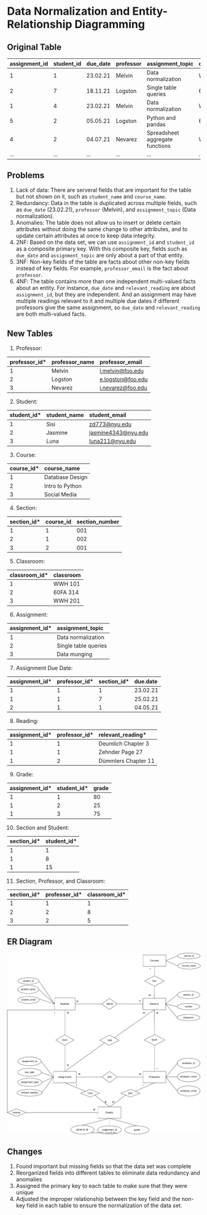 # Data Normalization and Entity-Relationship Diagramming

## Original Table

| assignment_id | student_id | due_date | professor | assignment_topic                | classroom | grade | relevant_reading    | professor_email   |
| :------------ | :--------- | :------- | :-------- | :------------------------------ | :-------- | :---- | :------------------ | :---------------- |
| 1             | 1          | 23.02.21 | Melvin    | Data normalization              | WWH 101   | 80    | Deumlich Chapter 3  | l.melvin@foo.edu  |
| 2             | 7          | 18.11.21 | Logston   | Single table queries            | 60FA 314  | 25    | Dümmlers Chapter 11 | e.logston@foo.edu |
| 1             | 4          | 23.02.21 | Melvin    | Data normalization              | WWH 101   | 75    | Deumlich Chapter 3  | l.melvin@foo.edu  |
| 5             | 2          | 05.05.21 | Logston   | Python and pandas               | 60FA 314  | 92    | Dümmlers Chapter 14 | e.logston@foo.edu |
| 4             | 2          | 04.07.21 | Nevarez   | Spreadsheet aggregate functions | WWH 201   | 65    | Zehnder Page 87     | i.nevarez@foo.edu |
| ...           | ...        | ...      | ...       | ...                             | ...       | ...   | ...                 | ...               |

## Problems

1. Lack of data: There are serveral fields that are important for the table but not shown on it, such as `student_name` and `course_name`.
2. Redundancy: Data in the table is duplicated across multiple fields, such as `due_date` (23.02.21), `professor` (Melvin), and `assignment_topic`  (Data normalization).
3. Anomalies: The table does not allow us to insert or delete certain attributes without doing the same change to other attributes, and to update certain attributes at once to keep data integrity.
4. 2NF: Based on the data set, we can use `assignment_id` and `student_id` as a composite primary key. With this composite key, fields such as `due_date` and `assignment_topic` are only about a part of that entity.
5. 3NF: Non-key fields of the table are facts about other non-key fields instead of key fields. For example, `professor_email` is the fact about `professor`.   
6. 4NF: The table contains more than one independent multi-valued facts about an entity. For instance, `due_date` and `relevant_reading` are about `assignment_id`, but they are independent. And an assignment may have multiple readings relevant to it and multiple due dates if different professors give the same assignment, so `due_date` and `relevant_reading` are both multi-valued facts.

## New Tables

1. Professor:

| professor_id* | professor_name | professor_email |
| :------------ | :--------- | :------- |
| 1             | Melvin          | l.melvin@foo.edu    |
| 2             | Logston         | e.logston@foo.edu    |
| 3             | Nevarez         | i.nevarez@foo.edu    |

2. Student:

| student_id* | student_name | student_email |
| :------------ | :--------- | :------- |
| 1             | Sisi          | zd773@nyu.edu    |
| 2             | Jasmine       | jasmine4343@nyu.edu    |
| 3             | Luna         | luna211@nyu.edu    |

3. Course:

| course_id* | course_name |
| :------------ | :---------------- |
| 1             | Database Design |
| 2             | Intro to Python |
| 3             | Social Media |

4. Section:

| section_id* | course_id | section_number |
| :------------ | :--------- | :------- |
| 1             | 1          | 001    |
| 2             | 1          | 002    |
| 3             | 2          | 001    |

5. Classroom:

| classroom_id* | classroom |
| :------------ | :-------- |
| 1              | WWH 101 |
| 2              | 60FA 314 |
| 3              | WWH 201 |

6. Assignment:

| assignment_id* | assignment_topic |
| :------------ | :---------------- |
| 1             | Data normalization |
| 2             | Single table queries |
| 3             | Data munging |

7. Assignment Due Date:

| assignment_id* | professor_id* | section_id* | due.date |
| :------------  | :-------  | :-------  | :-------  |
| 1             | 1    | 1 | 23.02.21 |
| 1             | 1    | 7 | 25.02.21 |
| 2             | 1    | 1 | 04.05.21 |

8. Reading:

| assignment_id* | professor_id* | relevant_reading* |
| :------------ | :------------ | :----------------- |
| 1             | 1 | Deumlich Chapter 3    |
| 1             | 1 | Zehnder Page 27    |
| 1             | 2 | Dümmlers Chapter 11    |

9. Grade:

| assignment_id* | student_id* | grade |
| :------------ | :--------- | :------- |
| 1             | 1          | 80    |
| 1             | 2          | 25    |
| 1             | 3          | 75    |

10. Section and Student:

| section_id* | student_id* |
| :------------  | :------- |
| 1              | 1 |
| 1              | 8 |
| 1              | 15 |

11. Section, Professor, and Classroom:

| section_id* | professor_id* | classroom_id* |
| :------------ | :-------  | :-------  |
| 1             | 1 | 1 |
| 2             | 2 | 8 |
| 3             | 2 | 5 |

## ER Diagram

![ER Diagram](ERD.drawio.svg)

## Changes

1. Found important but missing fields so that the data set was complete
2. Reorganized fields into different tables to eliminate data redundancy and anomalies
3. Assigned the primary key to each table to make sure that they were unique
4. Adjusted the improper relationship between the key field and the non-key field in each table to ensure the normalization of the data set.
